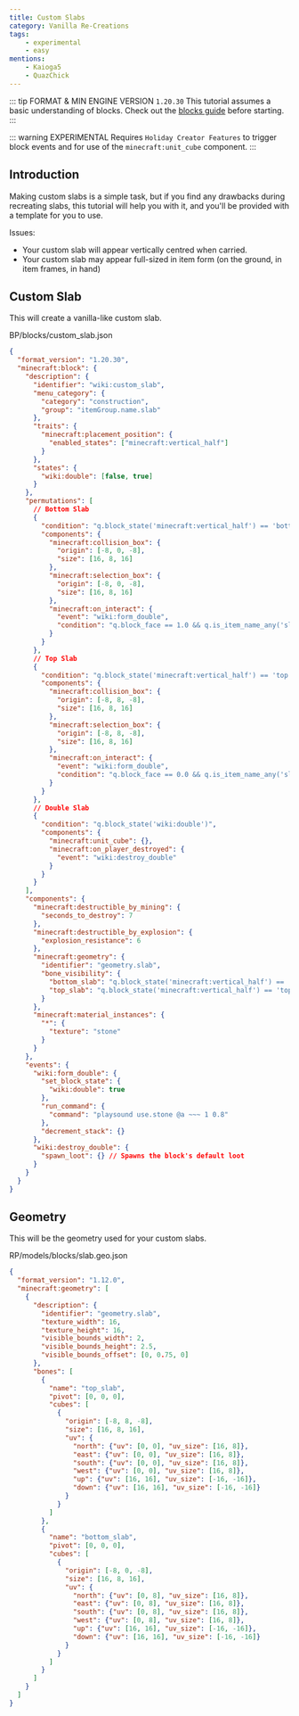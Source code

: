 ```yaml
---
title: Custom Slabs
category: Vanilla Re-Creations
tags:
    - experimental
    - easy
mentions:
    - Kaioga5
    - QuazChick
---
```


::: tip FORMAT & MIN ENGINE VERSION `1.20.30`
This tutorial assumes a basic understanding of blocks.
Check out the [blocks guide](/blocks/blocks-intro) before starting.
:::

::: warning EXPERIMENTAL
Requires `Holiday Creator Features` to trigger block events and for use of the `minecraft:unit_cube` component.
:::

## Introduction
Making custom slabs is a simple task, but if you find any drawbacks during recreating slabs, this tutorial will help you with it, and you'll be provided with a template for you to use.

Issues:
- Your custom slab will appear vertically centred when carried.
- Your custom slab may appear full-sized in item form (on the ground, in item frames, in hand)

## Custom Slab
This will create a vanilla-like custom slab.

<CodeHeader>BP/blocks/custom_slab.json</CodeHeader>

```json
{
  "format_version": "1.20.30",
  "minecraft:block": {
    "description": {
      "identifier": "wiki:custom_slab",
      "menu_category": {
        "category": "construction",
        "group": "itemGroup.name.slab"
      },
      "traits": {
        "minecraft:placement_position": {
          "enabled_states": ["minecraft:vertical_half"]
        }
      },
      "states": {
        "wiki:double": [false, true]
      }
    },
    "permutations": [
      // Bottom Slab
      {
        "condition": "q.block_state('minecraft:vertical_half') == 'bottom' && !q.block_state('wiki:double')",
        "components": {
          "minecraft:collision_box": {
            "origin": [-8, 0, -8],
            "size": [16, 8, 16]
          },
          "minecraft:selection_box": {
            "origin": [-8, 0, -8],
            "size": [16, 8, 16]
          },
          "minecraft:on_interact": {
            "event": "wiki:form_double",
            "condition": "q.block_face == 1.0 && q.is_item_name_any('slot.weapon.mainhand', 'wiki:custom_slab')"
          }
        }
      },
      // Top Slab
      {
        "condition": "q.block_state('minecraft:vertical_half') == 'top' && !q.block_state('wiki:double')",
        "components": {
          "minecraft:collision_box": {
            "origin": [-8, 8, -8],
            "size": [16, 8, 16]
          },
          "minecraft:selection_box": {
            "origin": [-8, 8, -8],
            "size": [16, 8, 16]
          },
          "minecraft:on_interact": {
            "event": "wiki:form_double",
            "condition": "q.block_face == 0.0 && q.is_item_name_any('slot.weapon.mainhand', 'wiki:custom_slab')"
          }
        }
      },
      // Double Slab
      {
        "condition": "q.block_state('wiki:double')",
        "components": {
          "minecraft:unit_cube": {},
          "minecraft:on_player_destroyed": {
            "event": "wiki:destroy_double"
          }
        }
      }
    ],
    "components": {
      "minecraft:destructible_by_mining": {
        "seconds_to_destroy": 7
      },
      "minecraft:destructible_by_explosion": {
        "explosion_resistance": 6
      },
      "minecraft:geometry": {
        "identifier": "geometry.slab",
        "bone_visibility": {
          "bottom_slab": "q.block_state('minecraft:vertical_half') == 'bottom'",
          "top_slab": "q.block_state('minecraft:vertical_half') == 'top'"
        }
      },
      "minecraft:material_instances": {
        "*": {
          "texture": "stone"
        }
      }
    },
    "events": {
      "wiki:form_double": {
        "set_block_state": {
          "wiki:double": true
        },
        "run_command": {
          "command": "playsound use.stone @a ~~~ 1 0.8"
        },
        "decrement_stack": {}
      },
      "wiki:destroy_double": {
        "spawn_loot": {} // Spawns the block's default loot
      }
    }
  }
}
```

## Geometry
This will be the geometry used for your custom slabs.

<Spoiler title="Geometry JSON">
  
<CodeHeader>RP/models/blocks/slab.geo.json</CodeHeader>

```json
{
  "format_version": "1.12.0",
  "minecraft:geometry": [
    {
      "description": {
        "identifier": "geometry.slab",
        "texture_width": 16,
        "texture_height": 16,
        "visible_bounds_width": 2,
        "visible_bounds_height": 2.5,
        "visible_bounds_offset": [0, 0.75, 0]
      },
      "bones": [
        {
          "name": "top_slab",
          "pivot": [0, 0, 0],
          "cubes": [
            {
              "origin": [-8, 8, -8],
              "size": [16, 8, 16],
              "uv": {
                "north": {"uv": [0, 0], "uv_size": [16, 8]},
                "east": {"uv": [0, 0], "uv_size": [16, 8]},
                "south": {"uv": [0, 0], "uv_size": [16, 8]},
                "west": {"uv": [0, 0], "uv_size": [16, 8]},
                "up": {"uv": [16, 16], "uv_size": [-16, -16]},
                "down": {"uv": [16, 16], "uv_size": [-16, -16]}
              }
            }
          ]
        },
        {
          "name": "bottom_slab",
          "pivot": [0, 0, 0],
          "cubes": [
            {
              "origin": [-8, 0, -8],
              "size": [16, 8, 16],
              "uv": {
                "north": {"uv": [0, 8], "uv_size": [16, 8]},
                "east": {"uv": [0, 8], "uv_size": [16, 8]},
                "south": {"uv": [0, 8], "uv_size": [16, 8]},
                "west": {"uv": [0, 8], "uv_size": [16, 8]},
                "up": {"uv": [16, 16], "uv_size": [-16, -16]},
                "down": {"uv": [16, 16], "uv_size": [-16, -16]}
              }
            }
          ]
        }
      ]
    }
  ]
}
```

</Spoiler>
